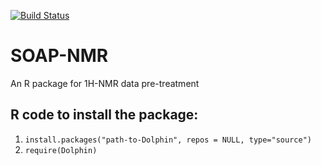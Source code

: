 [![Build Status](https://travis-ci.org/ManonMartin/SOAP-NMR.svg?branch=master)](https://travis-ci.org/ManonMartin/SOAP-NMR)

# SOAP-NMR
An R package for 1H-NMR data pre-treatment

## R code to install the package:
1. `install.packages("path-to-Dolphin", repos = NULL, type="source")`
2. `require(Dolphin)`
